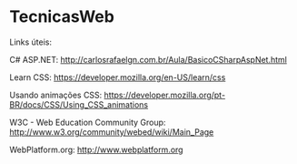 # TecnicasWeb


Links úteis:

  C# ASP.NET: http://carlosrafaelgn.com.br/Aula/BasicoCSharpAspNet.html

  Learn CSS: https://developer.mozilla.org/en-US/learn/css

  Usando animações CSS: https://developer.mozilla.org/pt-BR/docs/CSS/Using_CSS_animations

  W3C - Web Education Community Group: http://www.w3.org/community/webed/wiki/Main_Page

  WebPlatform.org: http://www.webplatform.org
